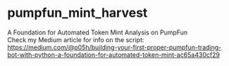 # pumpfun_mint_harvest
A Foundation for Automated Token Mint Analysis on PumpFun<br>
Check my Medium article for info on the script:<br>
https://medium.com/@p05h/building-your-first-proper-pumpfun-trading-bot-with-python-a-foundation-for-automated-token-mint-ac65a430cf29

